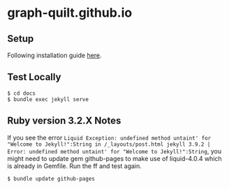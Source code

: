 # graph-quilt.github.io

## Setup

Following installation guide [here](https://jekyllrb.com/docs/).  

## Test Locally

```
$ cd docs
$ bundle exec jekyll serve
```

## Ruby version 3.2.X Notes

If you see the error `Liquid Exception: undefined method untaint' for "Welcome to Jekyll!":String in /_layouts/post.html jekyll 3.9.2 | Error: undefined method untaint' for "Welcome to Jekyll!":String`, 
you might need to update gem github-pages to make use of liquid-4.0.4 which is already in Gemfile.  Run the ff and test again.

```
$ bundle update github-pages
``` 